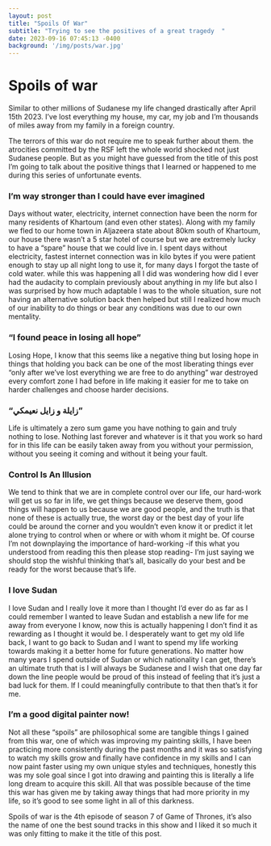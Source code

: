 ```yaml
---
layout: post
title: "Spoils Of War"
subtitle: "Trying to see the positives of a great tragedy  "
date: 2023-09-16 07:45:13 -0400
background: '/img/posts/war.jpg'
---
```



# Spoils of war

Similar to other millions of Sudanese my life changed drastically after April 15th 2023. I’ve lost everything my house, my car, my job and I’m thousands of miles away from my family in a foreign country.

The terrors of this war do not require me to speak further about them. the atrocities committed by the RSF left the whole world shocked not just Sudanese people. But as you might have guessed from the title of this post I’m going to talk about the positive things that I learned or happened to me during this series of unfortunate events.

### I’m way stronger than I could have ever imagined

Days without water, electricity, internet connection have been the norm for many residents of Khartoum (and even other states). Along with my family we fled to our home town in Aljazeera state about 80km south of Khartoum, our house there wasn’t a 5 star hotel of course but we are extremely lucky to have a “spare” house that we could live in. I spent days without electricity, fastest internet connection was in kilo bytes if you were patient enough to stay up all night long to use it, for many days I forgot the taste of cold water. while this was happening all I did was wondering how did I ever had the audacity to complain previously about anything in my life but also I was surprised by how much adaptable I was to the whole situation, sure not having an alternative solution back then helped but still I realized how much of our inability to do things or bear any conditions was due to our own mentality.

### “I found peace in losing all hope”

 Losing Hope, I know that this seems like a negative thing but losing hope in things that holding you back can be one of the most liberating things ever “only after we’ve lost everything we are free to do anything” war destroyed every comfort zone I had before in life making it easier for me to take on harder challenges and choose harder decisions. 

### “زايلة و زايل نعيمكي”

Life is ultimately a zero sum game you have nothing to gain and truly nothing to lose. Nothing last forever and whatever is it that you work so hard for in this life can be easily taken away from you without your permission, without you seeing it coming and without it being your fault.

### Control Is An Illusion

We tend to think that we are in complete control over our life, our hard-work will get us so far in life, we get things because we deserve them, good things will happen to us because we are good people, and the truth is that none of these is actually true, the worst day or the best day of your life could be around the corner and you wouldn’t even know it or predict it let alone trying to control when or where or with whom it might be. Of course I’m not downplaying the importance of hard-working -if this what you understood from reading this then please stop reading- I’m just saying we should stop the wishful thinking that’s all, basically do your best and be ready for the worst because that’s life.

### I love Sudan

I love Sudan and I really love it more than I thought I’d ever do as far as I could remember I wanted to leave Sudan and establish a new life for me away from everyone I know, now this is actually happening I don’t find it as rewarding as I thought it would be. I desperately want to get my old life back, I want to go back to Sudan and I want to spend my life working towards making it a better home for future generations. No matter how many years I spend outside of Sudan or which nationality I can get, there’s an ultimate truth that is I will always be Sudanese and I wish that one day far down the line people would be proud of this instead of feeling that it’s just a bad luck for them. If I could meaningfully contribute to that then that’s it for me. 

### I’m a good digital painter now!

Not all these “spoils” are philosophical some are tangible things I gained from this war, one of which was improving my painting skills, I have been practicing more consistently during the past months and it was so satisfying to watch my skills grow and finally have confidence in my skills and I can now paint faster using my own unique styles and techniques, honestly this was my sole goal since I got into drawing and painting this is literally a life long dream to acquire this skill. All that was possible because of the time this war has given me by taking away things that had more priority in my life, so it’s good to see some light in all of this darkness.

Spoils of war is the 4th episode of season 7 of Game of Thrones, it’s also the name of one the best sound tracks in this show and I liked it so much it was only fitting to make it the title of this post.
